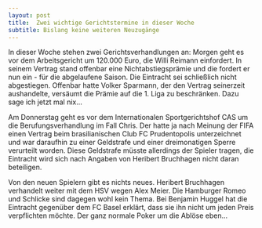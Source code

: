 ```yaml
---
layout: post
title:  Zwei wichtige Gerichtstermine in dieser Woche
subtitle: Bislang keine weiteren Neuzugänge
---
```


In dieser Woche stehen zwei Gerichtsverhandlungen an: Morgen geht es vor dem Arbeitsgericht um 120.000 Euro, die Willi Reimann einfordert. In seinem Vertrag stand offenbar eine Nichtabstiegsprämie und die fordert er nun ein - für die abgelaufene Saison. Die Eintracht sei schließlich nicht abgestiegen. Offenbar hatte Volker Sparmann, der den Vertrag seinerzeit aushandelte, versäumt die Prämie auf die 1. Liga zu beschränken. Dazu sage ich jetzt mal nix...

Am Donnerstag geht es vor dem Internationalen Sportgerichtshof CAS um die Berufungsverhandlung im Fall Chris. Der hatte ja nach Meinung der FIFA einen Vertrag beim brasilianischen Club FC Prudentopolis unterzeichnet und war daraufhin zu einer Geldstrafe und einer dreimonatigen Sperre verurteilt worden. Diese Geldstrafe müsste allerdings der Spieler tragen, die Eintracht wird sich nach Angaben von Heribert Bruchhagen nicht daran beteiligen.

Von den neuen Spielern gibt es nichts neues. Heribert Bruchhagen verhandelt weiter mit dem HSV wegen Alex Meier. Die Hamburger Romeo und Schlicke sind dagegen wohl kein Thema. Bei Benjamin Huggel hat die Eintracht gegenüber dem FC Basel erklärt, dass sie ihn nicht um jeden Preis verpflichten möchte. Der ganz normale Poker um die Ablöse eben...
